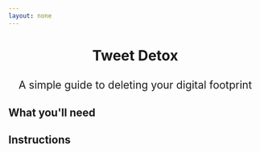 ```yaml
---
layout: none
---
```


<style>
body {
  font-family: -apple-system, BlinkMacSystemFont, "Segoe UI", Roboto, Helvetica, Arial, sans-serif;
}
</style>


<h1 style="text-align: center;">Tweet Detox</h1>
<h2 style="text-align: center; font-weight: normal;">
A simple guide to deleting your digital footprint
</h2>

## What you'll need

## Instructions

